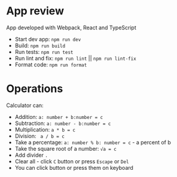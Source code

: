 # App review
App developed with Webpack, React and TypeScript
 - Start dev app: `npm run dev`
 - Build: `npm run build`
 - Run tests: `npm run test`
 - Run lint and fix: `npm run lint` || `npm run lint-fix`
 - Format code: `npm run format`
 
# Operations

 Calculator can:
- Addition: `a: number + b:number = c`
- Subtraction: `a: number - b:number = c`
- Multiplication: `a * b = c`
- Division: ` a / b = c`
- Take a percentage: `a: number % b: number = c` - a percent of b
- Take the square root of a number: `√a = с`
- Add divider `.`
- Clear all - click `C` button or press `Escape` or `Del`
- You can click button or press them on keyboard